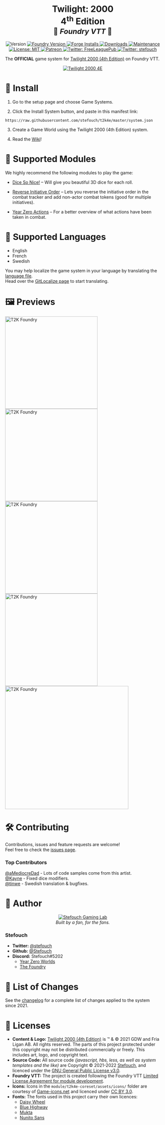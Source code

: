 <h1 align="center"><b>Twilight: 2000</b><br/>4<sup>th</sup> Edition<br/><small>🎲 <i>Foundry VTT</i> 🎲</small></h1>
<p align="center">
  <img alt="Version" src="https://img.shields.io/badge/dynamic/json?color=blue&label=version&query=version&url=https%3A%2F%2Fraw.githubusercontent.com%2FStefouch%2Ft2k4e%2Fmaster%2Fsystem.json"/>
  <a href="https://foundryvtt.com" target="_blank">
    <img alt="Foundry Version" src="https://img.shields.io/badge/dynamic/json?color=blue&label=Foundry&query=compatibleCoreVersion&url=https%3A%2F%2Fraw.githubusercontent.com%2FStefouch%2Ft2k4e%2Fmaster%2Fsystem.json"/>
  </a>
  <a href="https://foundryvtt.com/packages/t2k4e/" target="_blank">
    <img alt="Forge Installs" src="https://img.shields.io/badge/dynamic/json?label=Forge%20Installs&query=package.installs&suffix=%25&url=https%3A%2F%2Fforge-vtt.com%2Fapi%2Fbazaar%2Fpackage%2Ft2k4e&colorB=4aa94a"/>
  </a>
  <a href="https://github.com/fvtt-fria-ligan/twilight2000-foundry-vtt/releases">
    <img alt="Downloads" src="https://img.shields.io/github/downloads/Stefouch/t2k4e/latest/master.zip"/>
  </a>
  <a href="https://github.com/fvtt-fria-ligan/twilight2000-foundry-vtt/graphs/commit-activity" target="_blank">
    <img alt="Maintenance" src="https://img.shields.io/badge/Maintained%3F-yes-green.svg"/>
  </a>
  <a href="https://github.com/fvtt-fria-ligan/twilight2000-foundry-vtt/blob/master/LICENSE" target="_blank">
    <img alt="License: MIT" src="https://img.shields.io/github/license/Stefouch/t2k4e"/>
  </a>
  <a href="https://www.patreon.com/Stefouch">
    <img src="https://img.shields.io/badge/donate-patreon-F96854.svg" alt="Patreon">
  </a>
  <a href="https://twitter.com/freeleaguepub" target="_blank">
    <img alt="Twitter: FreeLeaguePub" src="https://img.shields.io/twitter/follow/freeleaguepub.svg?style=social"/>
  </a>
  <a href="https://twitter.com/stefouch" target="_blank">
    <img alt="Twitter: stefouch" src="https://img.shields.io/twitter/follow/stefouch.svg?style=social"/>
  </a>
</p>

The **OFFICIAL** game system for [Twilight 2000 (4th Edition)](https://freeleaguepublishing.com/en/games/twilight-2000/) on Foundry VTT.

<p align="center">
  <a href="https://frialigan.se/en/games/twilight-2000/" target="_blank">
    <img src="./assets/t2k-banner.jpg" alt="Twilight 2000 4E"/>
  </a>
</p>

# 🚀 Install

1. Go to the setup page and choose Game Systems.

2. Click the Install System button, and paste in this manifest link:
```
https://raw.githubusercontent.com/stefouch/t2k4e/master/system.json
```

3. Create a Game World using the Twilight 2000 (4th Edition) system.

4. Read the [Wiki](https://github.com/fvtt-fria-ligan/twilight2000-foundry-vtt/wiki)!

# 🧩 Supported Modules

We highly recommend the following modules to play the game:

- [Dice So Nice!](https://foundryvtt.com/packages/dice-so-nice) – Will give you beautiful 3D dice for each roll.

- [Reverse Initiative Order](https://foundryvtt.com/packages/reverse-initiative-order) – Lets you reverse the initiative order in the combat tracker and add non-actor combat tokens (good for multiple initiatives).

- [Year Zero Actions](https://foundryvtt.com/packages/alien-actions) – For a better overview of what actions have been taken in combat.

# 💬 Supported Languages

- English
- French
- Swedish 

You may help localize the game system in your language by translating the [language file](./lang/en.json).<br/>
Head over the [GitLocalize page](https://gitlocalize.com/repo/7035) to start translating.

# 🖼️ Previews

<img src="./screenshots/210117-characterSheet-stats.png" height=300 alt="T2K Foundry"/> <img src="./screenshots/210117-characterSheet-combat.png" height=300 alt="T2K Foundry"/> <img src="./screenshots/210117-characterSheet-equipment.png" height=300 alt="T2K Foundry"/>
<img src="./screenshots/210117-itemSheets-weapon-armor.png" height=300 alt="T2K Foundry"/>
<img src="./screenshots/210117-chatlog.png" height=400 alt="T2K Foundry"/>

# 🛠️ Contributing

Contributions, issues and feature requests are welcome!<br/>Feel free to check the [issues page](https://github.com/fvtt-fria-ligan/twilight2000-foundry-vtt/issues).

### Top Contributors

[@aMediocreDad](https://github.com/aMediocreDad) - Lots of code samples come from this artist.<br/>
[@Kayne](https://github.com/Kayne) - Fixed dice modifiers.<br/>
[@tinwe](https://github.com/tinwe) - Swedish translation & bugfixes.

# 👤 Author

<p align="center">
  <a href="https://stefouch.be" target="_blank">
    <img src="./assets/stefouch-banner.png" alt="Stefouch Gaming Lab" style="width: auto; height: auto; max-height: 100px;"/>
  </a>
  <br/>
  <i>Built by a fan, for the fans.</i>
</p>

### Stefouch

- **Twitter:** [@stefouch](https://twitter.com/stefouch)
- **Github:** [@Stefouch](https://github.com/Stefouch)
- **Discord:** Stefouch#5202
  - [Year Zero Worlds](https://discord.gg/RnaydHR)
  - [The Foundry](https://discord.gg/8yAKUHZZKE)

# 📜 List of Changes

See the [changelog](https://github.com/fvtt-fria-ligan/twilight2000-foundry-vtt/blob/master/CHANGELOG.md#changelog) for a complete list of changes applied to the system since 2021.

# 📝 Licenses

- **Content & Logo:** [Twilight 2000 (4th Edition)](https://freeleaguepublishing.com/en/store/?collection_id=270655783061) is ™ & © 2021 GDW and Fria Ligan AB. All rights reserved. The parts of this project protected under this copyright may not be distributed commercially or freely. This includes art, logo, and copyright text.
- **Source Code:** All source code *(javascript, hbs, less, as well as system templates and the like)* are Copyright © 2021-2022 [Stefouch](https://github.com/Stefouch), and licenced under the [GNU General Public License v3.0](https://github.com/fvtt-fria-ligan/twilight2000-foundry-vtt/blob/master/LICENSE).
- **Foundry VTT:** The project is created following the Foundry VTT [Limited License Agreement for module development](https://foundryvtt.com/article/license/).
- **Icons:** Icons in the `module/t2k4e-coreset/assets/icons/` folder are courtesy of [Game-icons.net](https://game-icons.net/) and licenced under [CC BY 3.0](https://creativecommons.org/licenses/by/3.0/).
- **Fonts:** The fonts used in this project carry their own licences:
  - [Daisy Wheel](https://www.dafont.com/daisy-wheel.font)
  - [Blue Highway](https://typodermicfonts.com/blue-highway-5-0/)
  - [Mukta](https://fonts.google.com/specimen/Mukta)
  - [Nunito Sans](https://fonts.google.com/specimen/Nunito+Sans)
